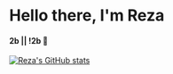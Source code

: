 # Hello there, I'm Reza
#### 2b || !2b 🤔

[![Reza's GitHub stats](https://github-readme-stats.vercel.app/api?username=RezaRostamiNikoo)](https://github.com/anuraghazra/github-readme-stats)


<!--
**RezaRostamiNikoo/rezarostaminikoo** is a ✨ _special_ ✨ repository because its `README.md` (this file) appears on your GitHub profile.

Here are some ideas to get you started:

- 🔭 I’m currently working on ...
- 🌱 I’m currently learning ...
- 👯 I’m looking to collaborate on ...
- 🤔 I’m looking for help with ...
- 💬 Ask me about ...
- 📫 How to reach me: ...
- 😄 Pronouns: ...
- ⚡ Fun fact: ...
-->
